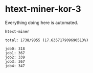 # htext-miner-kor-3

Everything doing here is automated.

```
htext-miner

total: 1738/9855 (17.635717909690513%)

job0: 318
job1: 367
job2: 339
job3: 367
job4: 347
```